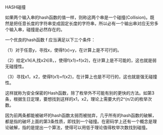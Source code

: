 HASH碰撞

如果两个输入串的hash函数的值一样，则称这两个串是一个碰撞(Collision)。既然是把任意长度的字符串变成固定长度的字符串，所以必有一个输出串对应无穷多个输入串，碰撞是必然存在的。

一个优良的hash函数 f 应当满足以下三个条件：

（1）对于任意y，寻找x，使得f(x)=y，在计算上是不可行的。

（2）给定x1∈A,找x2∈B，，使得f(x1)=f(x2)，在计算上是不可能的，这也就是弱无碰撞性。

（3）寻找x1，x2，使得f(x1)=f(x2)，在计算上也是不可行的，这也就是强无碰撞性。

这样就称为安全保密的Hash函数，除了枚举外不可能有别的更快的方法。如第3条，根据生日定理，要想找到这样的x1，x2，理论上需要大约2^(n/2)的枚举次数。

因为前两条都能被破坏的hash函数太弱而被抛弃，几乎所有的hash函数的破解，都是指的破坏上面的第3条性质，即找到一个碰撞。在密码学上还有一个概念是理论破解，指的是提出一个算法，使得可以用低于理论值得枚举次数找到碰撞。
